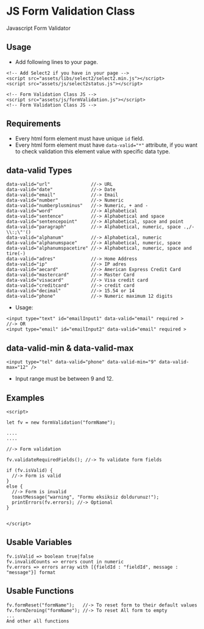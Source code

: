 # JS Form Validation Class
Javascript Form Validator

## Usage
* Add following lines to your page.
```
<!-- Add Select2 if you have in your page -->
<script src="assets/libs/select2/select2.min.js"></script>
<script src="assets/js/select2status.js"></script>
    
<!-- Form Validation Class JS -->
<script src="assets/js/formValidation.js"></script>
<!-- Form Validation Class JS -->
```

## Requirements
* Every html form element must have unique `id` field.
* Every html form element must have `data-valid="*"` attribute, if you want to check validation this element value with specific data type.


## data-valid Types
```
data-valid="url"               //-> URL
data-valid="date"              //-> Date
data-valid="email"             //-> Email
data-valid="number"            //-> Numeric
data-valid="numberplusminus"   //-> Numeric, + and -
data-valid="word"              //-> Alphabetical
data-valid="sentence"          //-> Alphabetical and space
data-valid="sentencepoint"     //-> Alphabetical, space and point
data-valid="paragraph"         //-> Alphabetical, numeric, space .,/-\\:;\"'()
data-valid="alphanum"          //-> Alphabetical, numeric
data-valid="alphanumspace"     //-> Alphabetical, numeric, space
data-valid="alphanumspacetire" //-> Alphabetical, numeric, space and tire(-)
data-valid="adres"             //-> Home Address
data-valid="ip"                //-> IP adres
data-valid="aecard"            //-> American Express Credit Card
data-valid="mastercard"        //-> Master Card
data-valid="visacard"          //-> Visa credit card
data-valid="creditcard"        //-> credit card
data-valid="decimal"           //-> 15.54 or 14
data-valid="phone"             //-> Numeric maximum 12 digits
```
* Usage:
```
<input type="text" id="emailInput1" data-valid="email" required >
//-> OR
<input type="email" id="emailInput2" data-valid="email" required >
```


## data-valid-min & data-valid-max
```
<input type="tel" data-valid="phone" data-valid-min="9" data-valid-max="12" />
```
* Input range must be between 9 and 12.



## Examples
```
<script>

let fv = new formValidation("formName");

....
....

//-> Form validation

fv.validateRequiredFields(); //-> To validate form fields

if (fv.isValid) {
  //-> Form is valid
}
else {
  //-> Form is invalid
  toastMessage("warning", "Formu eksiksiz doldurunuz!");
  printErrors(fv.errors); //-> Optional
}


</script>
```

## Usable Variables
```
fv.isValid => boolean true|false
fv.invalidCounts => errors count in numeric
fv.errors => errors array with [{fieldId : "fieldId", message : "message"}] format
```


## Usable Functions
```
fv.formReset("formName");   //-> To reset form to their default values
fv.formZeroing("formName"); //-> To reset All form to empty
...
And other all functions
```

